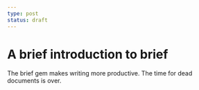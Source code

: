 ```yaml
---
type: post
status: draft
---
```


# A brief introduction to brief

The brief gem makes writing more productive. The time for dead documents
is over.
